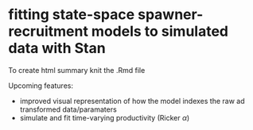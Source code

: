 # fitting state-space spawner-recruitment models to simulated data with Stan

To create html summary knit the .Rmd file

Upcoming features:
- improved visual representation of how the model indexes the raw ad transformed data/paramaters
- simulate and fit time-varying productivity (Ricker $\alpha$)
